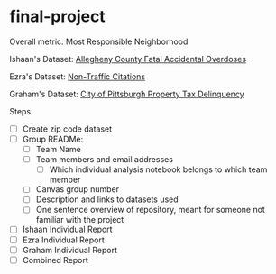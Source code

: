 # final-project
Overall metric: Most Responsible Neighborhood

Ishaan's Dataset: [Allegheny County Fatal Accidental Overdoses](https://data.wprdc.org/dataset/allegheny-county-fatal-accidental-overdoses)

Ezra's Dataset: [Non-Traffic Citations](https://data.wprdc.org/dataset/non-traffic-citations)

Graham's Dataset: [City of Pittsburgh Property Tax Delinquency](https://data.wprdc.org/dataset/city-of-pittsburgh-property-tax-delinquency)

Steps
- [ ] Create zip code dataset
- [ ] Group READMe:
  + [ ] Team Name
  + [ ] Team members and email addresses
    * [ ] Which individual analysis notebook belongs to which team member
  + [ ] Canvas group number
  + [ ] Description and links to datasets used
  + [ ] One sentence overview of repository, meant for someone not familiar with the project
- [ ] Ishaan Individual Report
- [ ] Ezra Individual Report
- [ ] Graham Individual Report
- [ ] Combined Report
